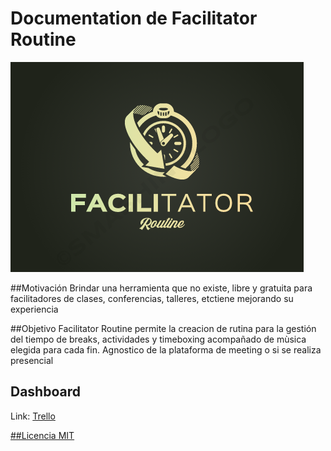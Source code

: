 # Documentation de Facilitator Routine
![routine-facilitator-logo](images/icono.png)

##Motivación
Brindar una herramienta que no existe, libre y gratuita para facilitadores de clases, conferencias, talleres, etctiene mejorando su experiencia 

##Objetivo
Facilitator Routine  permite la creacion de rutina para la gestión del tiempo de breaks, actividades y timeboxing acompañado de mùsica elegida para cada fin. Agnostico de la plataforma de meeting o si se realiza presencial


## Dashboard
Link: <a href='https://trello.com/b/onAhY9OV/facilitatorroutine'>Trello</h>

##Licencia
MIT


